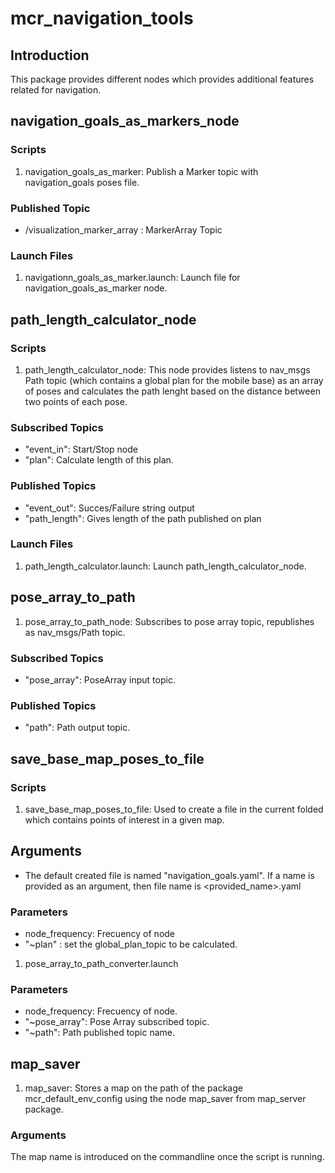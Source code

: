 # mcr_navigation_tools

## Introduction

This package provides different nodes which provides additional features related for navigation.

## navigation_goals_as_markers_node

### Scripts
1. navigation_goals_as_marker: Publish a Marker topic with navigation_goals poses file.

### Published Topic

* /visualization_marker_array : MarkerArray Topic

### Launch Files
1. navigationn_goals_as_marker.launch: Launch file for navigation_goals_as_marker node.

## path_length_calculator_node

### Scripts
1. path_length_calculator_node: This node provides listens to nav_msgs Path topic (which contains a global plan for the mobile base) as an array of poses and calculates the path lenght based on the distance between two points of each pose.

### Subscribed Topics
* "event_in": Start/Stop node
* "plan": Calculate length of this plan.

### Published Topics
* "event_out": Succes/Failure string output
* "path_length": Gives length of the path published on plan

### Launch Files
1. path_length_calculator.launch: Launch path_length_calculator_node.  

## pose_array_to_path
1. pose_array_to_path_node: Subscribes to pose array topic, republishes as nav_msgs/Path topic.

### Subscribed Topics
* "pose_array": PoseArray input topic.

### Published Topics
* "path": Path output topic.

## save_base_map_poses_to_file

### Scripts
1. save_base_map_poses_to_file: Used to create a file in the current folded which contains points of interest in a given map.  

## Arguments

* The default created file is named "navigation_goals.yaml". If a name is provided as an argument, then file name is <provided_name>.yaml 

### Parameters
* node_frequency: Frecuency of node
* "~plan" : set the global_plan_topic to be calculated.

1. pose_array_to_path_converter.launch

### Parameters
* node_frequency: Frecuency of node.
* "~pose_array": Pose Array subscribed topic.
* "~path": Path published topic name.

## map_saver

1. map_saver: Stores a map on the path of the package mcr_default_env_config using the node map_saver from map_server package.

### Arguments 

The map name is introduced on the commandline once the script is running.


